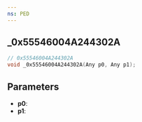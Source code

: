 ```yaml
---
ns: PED
---
```

## _0x55546004A244302A

```c
// 0x55546004A244302A
void _0x55546004A244302A(Any p0, Any p1);
```

## Parameters
* **p0**:
* **p1**:
